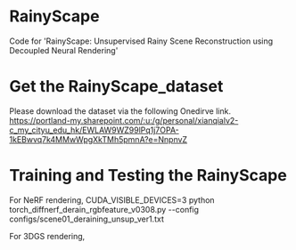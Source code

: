# RainyScape
Code for 'RainyScape: Unsupervised Rainy Scene Reconstruction using Decoupled Neural Rendering'


# Get the RainyScape_dataset
Please download the dataset via the following Onedirve link.
https://portland-my.sharepoint.com/:u:/g/personal/xianqialv2-c_my_cityu_edu_hk/EWLAW9WZ99lPq1j7OPA-1kEBwvq7k4MMwWpgXkTMh5pmnA?e=NnpnvZ

# Training and Testing the RainyScape
For NeRF rendering,
CUDA_VISIBLE_DEVICES=3 python torch_diffnerf_derain_rgbfeature_v0308.py --config configs/scene01_deraining_unsup_ver1.txt

For 3DGS rendering,

